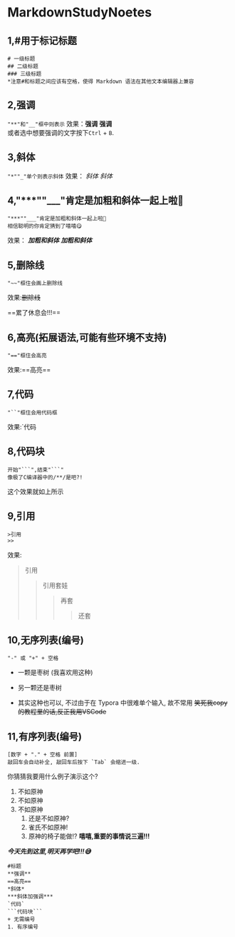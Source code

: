 # MarkdownStudyNoetes
## 1,#用于标记标题
```
# 一级标题
## 二级标题
### 三级标题
*注意#和标题之间应该有空格，使得 Markdown 语法在其他文本编辑器上兼容
```

## 2,强调

```"**"和"__"框中则表示```
效果：**强调**  __强调__  
或者选中想要强调的文字按下`Ctrl` + `B`.

## 3,斜体
```"*""_"单个则表示斜体```
效果： *斜体* _斜体_

## 4,"***""___"肯定是加粗和斜体一起上啦🤣

```根据3，4易得：
"***""___"肯定是加粗和斜体一起上啦🤣
相信聪明的你肯定猜到了嘻嘻😋
```
效果： ***加粗和斜体*** ___加粗和斜体___

## 5,删除线
```
"~~"框住会画上删除线
```
效果:~~删除线~~

==累了休息会!!!==

## 6,高亮(拓展语法,可能有些环境不支持)
```
"=="框住会高亮
```
效果:==高亮==

## 7,代码
```
"``"框住会用代码框
```
效果:`代码

## 8,代码块
```
开始"```",结束"```"
像极了C编译器中的/**/是吧?!
```
这个效果就如上所示

## 9,引用
```
>引用
>>
```
效果:
>引用
>>引用套娃
>>>再套
>>>>还套

## 10,无序列表(编号)
```
"-" 或 "+" + 空格 
```
- 一颗是枣树 (我喜欢用这种)
+ 另一颗还是枣树
* 其实这种也可以, 不过由于在 Typora 中很难单个输入, 故不常用 ~~笑死我copy的教程里的话,反正我用VSCode~~

## 11,有序列表(编号)
```
[数字 + "." + 空格 前置]
敲回车会自动补全, 敲回车后按下 `Tab` 会缩进一级.
```
你猜猜我要用什么例子演示这个?
1. 不如原神
2. 不如原神
3. 不如原神
   1. 还是不如原神?
   2. 雀氏不如原神!
   3. 原神的椅子能做!?
**嘻嘻,重要的事情说三遍!!!**

***今天先到这里,明天再学吧!!!😅***

```
#标题
**强调**
==高亮==
*斜体*
***斜体加强调***
`代码`
```代码块```
+ 无需编号
1. 有序编号
```